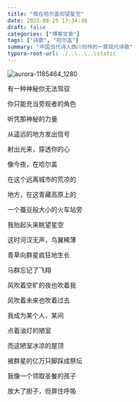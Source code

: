```yaml
---
title: "我在哈尔盖仰望星空"
date: 2023-08-25 17:34:30
draft: false
categories: ["博客文章"]
tags: ["诗歌", "哈尔盖"]
summary: "中国当代诗人西川创作的一首现代诗歌"
typora-root-url: ./..\..\..\static
---
```


![aurora-1185464_1280](/images/aurora-1185464_1280-1724551898730-1.jpg)

有一种神秘你无法驾驭

你只能充当旁观者的角色

听凭那神秘的力量

从遥远的地方发出信号

射出光来，穿透你的心

像今夜，在哈尔盖

在这个远离城市的荒凉的

地方，在这青藏高原上的

一个蚕豆般大小的火车站旁

我抬起头来眺望星空

这时河汉无声，鸟翼稀薄

青草向群星疯狂地生长

马群忘记了飞翔

风吹着空旷的夜也吹着我

风吹着未来也吹着过去

我成为某个人，某间

点着油灯的陋室

而这陋室冰凉的屋顶

被群星的亿万只脚踩成祭坛

我像一个领取圣餐的孩子

放大了胆子，但屏住呼吸
